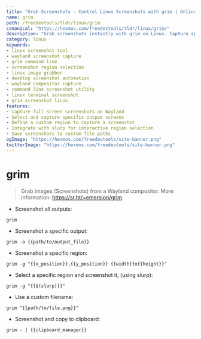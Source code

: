 ```yaml
---
title: "Grab Screenshots - Control Linux Screenshots with grim | Online Free DevTools by Hexmos"
name: grim
path: /freedevtools/tldr/linux/grim
canonical: "https://hexmos.com/freedevtools/tldr/linux/grim/"
description: "Grab screenshots instantly with grim on Linux. Capture specific outputs and regions for quick image creation and documentation. Free online tool, no registration required."
category: linux
keywords:
- linux screenshot tool
- wayland screenshot capture
- grim command line
- screenshot region selection
- linux image grabber
- desktop screenshot automation
- wayland compositor capture
- command line screenshot utility
- linux terminal screenshot
- grim screenshot linux
features:
- Capture full screen screenshots on Wayland
- Select and capture specific output screens
- Define a custom region to capture a screenshot
- Integrate with slurp for interactive region selection
- Save screenshots to custom file paths
ogImage: "https://hexmos.com/freedevtools/site-banner.png"
twitterImage: "https://hexmos.com/freedevtools/site-banner.png"
---
```


# grim

> Grab images (Screenshots) from a Wayland compositor.
> More information: <https://sr.ht/~emersion/grim>.

- Screenshot all outputs:

`grim`

- Screenshot a specific output:

`grim -o {{path/to/output_file}}`

- Screenshot a specific region:

`grim -g "{{x_position}},{{y_position}} {{width}}x{{height}}"`

- Select a specific region and screenshot it, (using slurp):

`grim -g "{{$(slurp)}}"`

- Use a custom filename:

`grim "{{path/to/file.png}}"`

- Screenshot and copy to clipboard:

`grim - | {{clipboard_manager}}`

